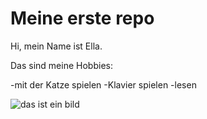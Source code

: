 # Meine erste repo

Hi, mein Name ist Ella.

Das sind meine Hobbies:

 -mit der Katze spielen 
 -Klavier spielen
 -lesen
 
 ![das ist ein bild](https://haustier-portal.de/wp-content/uploads/Bild-von-einem-suessen-Katzenbaby-1.jpg)

